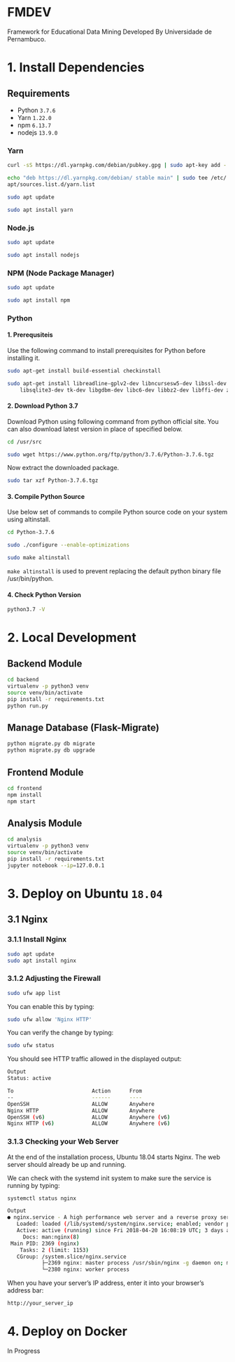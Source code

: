 # FMDEV

Framework for Educational Data Mining Developed By Universidade de Pernambuco.

# 1. Install Dependencies

## Requirements

* Python `3.7.6`
* Yarn `1.22.0`
* npm `6.13.7`
* nodejs `13.9.0`

### Yarn

```sh 
curl -sS https://dl.yarnpkg.com/debian/pubkey.gpg | sudo apt-key add -

echo "deb https://dl.yarnpkg.com/debian/ stable main" | sudo tee /etc/
apt/sources.list.d/yarn.list

sudo apt update

sudo apt install yarn
```

### Node.js

```sh
sudo apt update

sudo apt install nodejs
```

### NPM (Node Package Manager)

```sh
sudo apt update

sudo apt install npm
```

### Python

#### 1. Prerequsiteis 

Use the following command to install prerequisites for Python before installing it.

```sh
sudo apt-get install build-essential checkinstall

sudo apt-get install libreadline-gplv2-dev libncursesw5-dev libssl-dev \
    libsqlite3-dev tk-dev libgdbm-dev libc6-dev libbz2-dev libffi-dev zlib1g-dev
```

#### 2. Download Python 3.7 

Download Python using following command from python official site. You can also download latest version in place of specified below.

```sh
cd /usr/src

sudo wget https://www.python.org/ftp/python/3.7.6/Python-3.7.6.tgz
```

Now extract the downloaded package.

```sh
sudo tar xzf Python-3.7.6.tgz
```

#### 3. Compile Python Source

Use below set of commands to compile Python source code on your system using altinstall.

```sh
cd Python-3.7.6

sudo ./configure --enable-optimizations

sudo make altinstall
```

`make altinstall` is used to prevent replacing the default python binary file /usr/bin/python.

#### 4. Check Python Version

```sh
python3.7 -V
```

# 2. Local Development

## Backend Module

```sh
cd backend
virtualenv -p python3 venv
source venv/bin/activate
pip install -r requirements.txt
python run.py
```

## Manage Database (Flask-Migrate)

```sh
python migrate.py db migrate
python migrate.py db upgrade
```

## Frontend Module

```sh
cd frontend
npm install
npm start
```

## Analysis Module

```sh
cd analysis
virtualenv -p python3 venv
source venv/bin/activate
pip install -r requirements.txt
jupyter notebook --ip=127.0.0.1
```

# 3. Deploy on Ubuntu `18.04`

## 3.1 Nginx

### 3.1.1 Install Nginx

```sh
sudo apt update
sudo apt install nginx
```
### 3.1.2 Adjusting the Firewall

```sh
sudo ufw app list
```

You can enable this by typing:

```sh
sudo ufw allow 'Nginx HTTP'
```

You can verify the change by typing:

```sh
sudo ufw status
```

You should see HTTP traffic allowed in the displayed output:

```sh
Output
Status: active

To                         Action      From
--                         ------      ----
OpenSSH                    ALLOW       Anywhere                  
Nginx HTTP                 ALLOW       Anywhere                  
OpenSSH (v6)               ALLOW       Anywhere (v6)             
Nginx HTTP (v6)            ALLOW       Anywhere (v6)
```

### 3.1.3 Checking your Web Server

At the end of the installation process, Ubuntu 18.04 starts Nginx. The web server should already be up and running.

We can check with the systemd init system to make sure the service is running by typing:

```sh
systemctl status nginx
```

```sh
Output
● nginx.service - A high performance web server and a reverse proxy server
   Loaded: loaded (/lib/systemd/system/nginx.service; enabled; vendor preset: enabled)
   Active: active (running) since Fri 2018-04-20 16:08:19 UTC; 3 days ago
     Docs: man:nginx(8)
 Main PID: 2369 (nginx)
    Tasks: 2 (limit: 1153)
   CGroup: /system.slice/nginx.service
           ├─2369 nginx: master process /usr/sbin/nginx -g daemon on; master_process on;
           └─2380 nginx: worker process
```

When you have your server’s IP address, enter it into your browser’s address bar:

```sh
http://your_server_ip
```

# 4. Deploy on Docker

In Progress